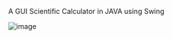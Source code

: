 A GUI Scientific Calculator in JAVA using Swing

![image](https://github.com/user-attachments/assets/bfa9714f-401c-4824-be6c-d254723aa512)
